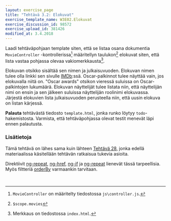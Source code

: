 ```yaml
---
layout: exercise_page
title: "Tehtävä 3.2: Elokuvat"
exercise_template_name: W3E02.Elokuvat
exercise_discussion_id: 98572
exercise_upload_id: 381426
modified_at: 3.4.2018
---
```


Laadi tehtäväpohjaan template siten, että se listaa osana dokumentia
`MovieController` -kontrollerissa[^2] määritellyn taulukon[^3]  elokuvat siten,
että lista vastaa pohjassa olevaa  vakiomerkkausta[^1].

[^1]: Merkkaus on tiedostossa `index.html`.
[^2]: `MovieController` on määritelty tiedostossa `js\controller.js`.
[^3]: `$scope.movies`

Elokuvan otsikko sisältää sen nimen ja julkaisuvuoden.
Elokuvan nimen tulee olla linkki sen sivulle [IMDb](http://www.imdb.com/):ssä.
Oscar-palkinnot tulee näyttää vain, jos elokuvalla niitä on.
"Oscar awards" otsikon vieressä suluissa on Oscar-palkintojen lukumäärä.
Elokuvan näyttelijät tulee listata niin, että näyttelijän nimi on ensin ja
sen jälkeen suluissa näyttelijän roolinimi elokuvassa.
Järjestä elokuvien lista julkaisuvuoden perusteella
niin, että uusin elokuva on listan kärjessä.

**Palauta** tehtävästä tiedosto `template.html`, jonka runko löytyy `todo`-hakemistosta. Varmista, että tehtäväpohjassa olevat testit menevät läpi ennen palautusta.

### Lisätietoja

Tämä tehtävä on lähes sama kuin lähteen
[Tehtävä 28](http://web-selainohjelmointi.github.io/#vk-4-t28),
jonka edellä materiaalissa käsitellään tehtävän ratkaisua tukevia asioita.

Direktiivit
[ng-repeat](https://docs.angularjs.org/api/ng/directive/ngRepeat),
[ng-href](https://docs.angularjs.org/api/ng/directive/ngHref),
[ng-if](https://docs.angularjs.org/api/ng/directive/ngIf) ja
[ng-repeat](https://docs.angularjs.org/api/ng/directive/ngRepeat)
lienevät tässä tarpeellisia. Myös filtteriä
[orderBy](https://docs.angularjs.org/api/ng/filter/orderBy)
varmaankin tarvitaan.

<br/>
